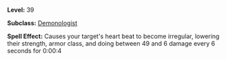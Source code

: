 <!-- TITLE: Spell: Asystole -->
<!-- SUBTITLE:  -->

**Level:** 39

**Subclass:** [Demonologist](demonologist)

**Spell Effect:** Causes your target's heart beat to become irregular, lowering their strength, armor class, and doing between 49 and 6 damage every 6 seconds for 0:00:4